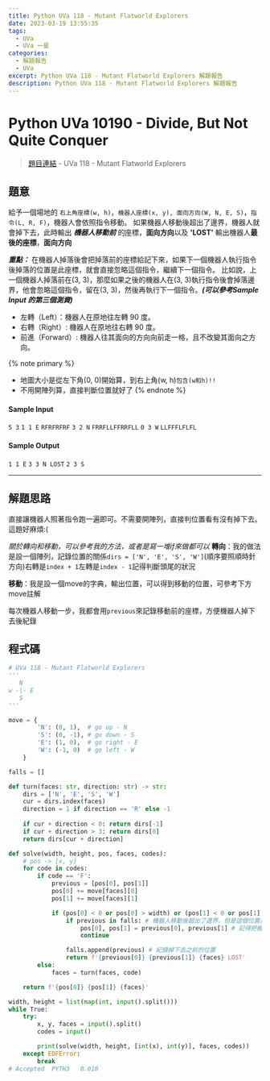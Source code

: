 ```yaml
---
title: Python UVa 118 - Mutant Flatworld Explorers
date: 2023-03-19 13:55:35
tags:
  - UVa
  - UVa 一星
categories:
  - 解題報告
  - UVa
excerpt: Python UVa 118 - Mutant Flatworld Explorers 解題報告
description: Python UVa 118 - Mutant Flatworld Explorers 解題報告
---
```

# Python UVa 10190 - Divide, But Not Quite Conquer

>[題目連結](https://onlinejudge.org/index.php?option=com_onlinejudge&Itemid=8&page=show_problem&category=0&problem=54&mosmsg=Submission+received+with+ID+28318420) - UVa 118 - Mutant Flatworld Explorers



## 題意
給予一個場地的 `右上角座標(w, h)`，`機器人座標(x, y), 面向方向(W, N, E, S)`，`指令(L, R, F)`，機器人會依照指令移動。
如果機器人移動後超出了邊界，機器人就會掉下去，此時輸出 ***機器人移動前*** 的座標，**面向方向**以及 **'LOST'**
輸出機器人**最後的座標**，**面向方向**

***重點：***
在機器人掉落後會把掉落前的座標給記下來，如果下一個機器人執行指令後掉落的位置是此座標，就會直接忽略這個指令，繼續下一個指令。
比如說，上一個機器人掉落前在(3, 3)，那麼如果之後的機器人在(3, 3)執行指令後會掉落邊界，他會忽略這個指令，留在(3, 3)，然後再執行下一個指令。***(可以參考Sample Input 的第三個測資)***
* 左轉（Left）：機器人在原地往左轉 90 度。
* 右轉（Right）: 機器人在原地往右轉 90 度。
* 前進（Forward）: 機器人往其面向的方向向前走一格，且不改變其面向之方向。

{% note primary %}
 - 地圖大小是從左下角(0, 0)開始算，到右上角(w, h)`包含(w和h)!!`
 - 不用開陣列算，直接判斷位置就好了
{% endnote %}

#### Sample Input 
`5 3`
`1 1 E`
`RFRFRFRF`
`3 2 N`
`FRRFLLFFRRFLL`
`0 3 W`
`LLFFFLFLFL`

#### Sample Output 
`1 1 E`
`3 3 N LOST`
`2 3 S`

---
## 解題思路
直接讓機器人照著指令跑一遍即可。不需要開陣列，直接判位置看有沒有掉下去。這題好麻煩:(

*關於轉向和移動，可以參考我的方法，或者是寫一堆if來做都可以*
**轉向**：我的做法是設一個陣列，記錄位置的關係`dirs = ['N', 'E', 'S', 'W']`(順序要照順時針方向)右轉是`index + 1`左轉是`index - 1`記得判斷頭尾的狀況

**移動**：我是設一個move的字典，輸出位置，可以得到移動的位置，可參考下方move註解

每次機器人移動一步，我都會用`previous`來記錄移動前的座標，方便機器人掉下去後紀錄



## 程式碼
```python
# UVa 118 - Mutant Flatworld Explorers
'''
   N
w -|- E
   S
'''

move = {
        'N': (0, 1),  # go up - N
        'S': (0, -1), # go down - S
        'E': (1, 0),  # go right - E
        'W': (-1, 0)  # go left - W
    }

falls = []

def turn(faces: str, direction: str) -> str:
    dirs = ['N', 'E', 'S', 'W']
    cur = dirs.index(faces)
    direction = 1 if direction == 'R' else -1
    
    if cur + direction < 0: return dirs[-1]
    if cur + direction > 3: return dirs[0]
    return dirs[cur + direction]

def solve(width, height, pos, faces, codes):
    # pos -> [x, y]
    for code in codes:
        if code == 'F':
            previous = [pos[0], pos[1]]
            pos[0] += move[faces][0]
            pos[1] += move[faces][1]

            if (pos[0] < 0 or pos[0] > width) or (pos[1] < 0 or pos[1] > height): # 判斷機器人是否超出邊界
                if previous in falls: # 機器人移動後超出了邊界，但是這個位置已經被紀錄過了，所以忽略此指令
                    pos[0], pos[1] = previous[0], previous[1] # 記得把機器人位置移到移動前的位置
                    continue

                falls.append(previous) # 紀錄掉下去之前的位置
                return f'{previous[0]} {previous[1]} {faces} LOST'
        else:
            faces = turn(faces, code)

    return f'{pos[0]} {pos[1]} {faces}'

width, height = list(map(int, input().split()))
while True:
    try:
        x, y, faces = input().split()
        codes = input()

        print(solve(width, height, [int(x), int(y)], faces, codes))
    except EOFError:
        break
# Accepted	PYTH3	0.010
```